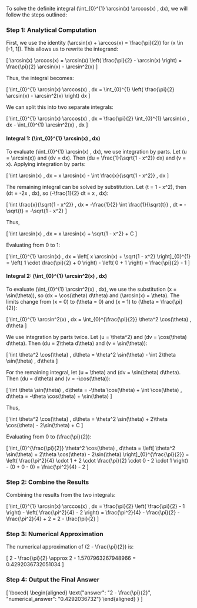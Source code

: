 To solve the definite integral \(\int_{0}^{1} \arcsin(x) \arccos(x) \, dx\), we will follow the steps outlined:

### Step 1: Analytical Computation

First, we use the identity \(\arcsin(x) + \arccos(x) = \frac{\pi}{2}\) for \(x \in [-1, 1]\). This allows us to rewrite the integrand:

\[
\arcsin(x) \arccos(x) = \arcsin(x) \left( \frac{\pi}{2} - \arcsin(x) \right) = \frac{\pi}{2} \arcsin(x) - \arcsin^2(x)
\]

Thus, the integral becomes:

\[
\int_{0}^{1} \arcsin(x) \arccos(x) \, dx = \int_{0}^{1} \left( \frac{\pi}{2} \arcsin(x) - \arcsin^2(x) \right) dx
\]

We can split this into two separate integrals:

\[
\int_{0}^{1} \arcsin(x) \arccos(x) \, dx = \frac{\pi}{2} \int_{0}^{1} \arcsin(x) \, dx - \int_{0}^{1} \arcsin^2(x) \, dx
\]

#### Integral 1: \(\int_{0}^{1} \arcsin(x) \, dx\)

To evaluate \(\int_{0}^{1} \arcsin(x) \, dx\), we use integration by parts. Let \(u = \arcsin(x)\) and \(dv = dx\). Then \(du = \frac{1}{\sqrt{1 - x^2}} dx\) and \(v = x\). Applying integration by parts:

\[
\int \arcsin(x) \, dx = x \arcsin(x) - \int \frac{x}{\sqrt{1 - x^2}} \, dx
\]

The remaining integral can be solved by substitution. Let \(t = 1 - x^2\), then \(dt = -2x \, dx\), so \(-\frac{1}{2} dt = x \, dx\):

\[
\int \frac{x}{\sqrt{1 - x^2}} \, dx = -\frac{1}{2} \int \frac{1}{\sqrt{t}} \, dt = -\sqrt{t} = -\sqrt{1 - x^2}
\]

Thus,

\[
\int \arcsin(x) \, dx = x \arcsin(x) + \sqrt{1 - x^2} + C
\]

Evaluating from 0 to 1:

\[
\int_{0}^{1} \arcsin(x) \, dx = \left[ x \arcsin(x) + \sqrt{1 - x^2} \right]_{0}^{1} = \left( 1 \cdot \frac{\pi}{2} + 0 \right) - \left( 0 + 1 \right) = \frac{\pi}{2} - 1
\]

#### Integral 2: \(\int_{0}^{1} \arcsin^2(x) \, dx\)

To evaluate \(\int_{0}^{1} \arcsin^2(x) \, dx\), we use the substitution \(x = \sin(\theta)\), so \(dx = \cos(\theta) d\theta\) and \(\arcsin(x) = \theta\). The limits change from \(x = 0\) to \(\theta = 0\) and \(x = 1\) to \(\theta = \frac{\pi}{2}\):

\[
\int_{0}^{1} \arcsin^2(x) \, dx = \int_{0}^{\frac{\pi}{2}} \theta^2 \cos(\theta) \, d\theta
\]

We use integration by parts twice. Let \(u = \theta^2\) and \(dv = \cos(\theta) d\theta\). Then \(du = 2\theta d\theta\) and \(v = \sin(\theta)\):

\[
\int \theta^2 \cos(\theta) \, d\theta = \theta^2 \sin(\theta) - \int 2\theta \sin(\theta) \, d\theta
\]

For the remaining integral, let \(u = \theta\) and \(dv = \sin(\theta) d\theta\). Then \(du = d\theta\) and \(v = -\cos(\theta)\):

\[
\int \theta \sin(\theta) \, d\theta = -\theta \cos(\theta) + \int \cos(\theta) \, d\theta = -\theta \cos(\theta) + \sin(\theta)
\]

Thus,

\[
\int \theta^2 \cos(\theta) \, d\theta = \theta^2 \sin(\theta) + 2\theta \cos(\theta) - 2\sin(\theta) + C
\]

Evaluating from 0 to \(\frac{\pi}{2}\):

\[
\int_{0}^{\frac{\pi}{2}} \theta^2 \cos(\theta) \, d\theta = \left[ \theta^2 \sin(\theta) + 2\theta \cos(\theta) - 2\sin(\theta) \right]_{0}^{\frac{\pi}{2}} = \left( \frac{\pi^2}{4} \cdot 1 + 2 \cdot \frac{\pi}{2} \cdot 0 - 2 \cdot 1 \right) - (0 + 0 - 0) = \frac{\pi^2}{4} - 2
\]

### Step 2: Combine the Results

Combining the results from the two integrals:

\[
\int_{0}^{1} \arcsin(x) \arccos(x) \, dx = \frac{\pi}{2} \left( \frac{\pi}{2} - 1 \right) - \left( \frac{\pi^2}{4} - 2 \right) = \frac{\pi^2}{4} - \frac{\pi}{2} - \frac{\pi^2}{4} + 2 = 2 - \frac{\pi}{2}
\]

### Step 3: Numerical Approximation

The numerical approximation of \(2 - \frac{\pi}{2}\) is:

\[
2 - \frac{\pi}{2} \approx 2 - 1.5707963267948966 = 0.4292036732051034
\]

### Step 4: Output the Final Answer

\[
\boxed{
\begin{aligned}
\text{"answer": "2 - \frac{\pi}{2}", "numerical_answer": "0.4292036732"}
\end{aligned}
}
\]